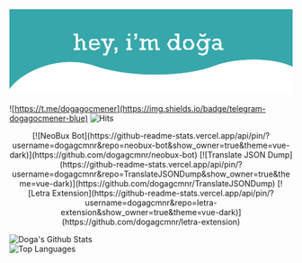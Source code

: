 <img src="https://raw.githubusercontent.com/dogagcmnr/dogagcmnr/4e1bd89b2f8b8144d6cfcb03dfdf9e6545e70f0c/hero-01.svg" alt="Hero image">

![https://t.me/dogagocmener](https://img.shields.io/badge/telegram-dogagocmener-blue)
![Hits](https://hits.seeyoufarm.com/api/count/incr/badge.svg?url=github.com/dogagcmnr)

<p align="center">
[![NeoBux Bot](https://github-readme-stats.vercel.app/api/pin/?username=dogagcmnr&repo=neobux-bot&show_owner=true&theme=vue-dark)](https://github.com/dogagcmnr/neobux-bot)
[![Translate JSON Dump](https://github-readme-stats.vercel.app/api/pin/?username=dogagcmnr&repo=TranslateJSONDump&show_owner=true&theme=vue-dark)](https://github.com/dogagcmnr/TranslateJSONDump)
[![Letra Extension](https://github-readme-stats.vercel.app/api/pin/?username=dogagcmnr&repo=letra-extension&show_owner=true&theme=vue-dark)](https://github.com/dogagcmnr/letra-extension)


![Doga's Github Stats](https://github-readme-stats.vercel.app/api?username=dogagcmnr&show_icons=true&theme=vue-dark)<br>
![Top Languages](https://github-readme-stats.vercel.app/api/top-langs/?username=dogagcmnr&layout=compact&theme=vue-dark)
</p>
